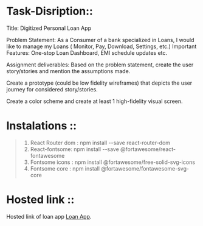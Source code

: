 # Task-Disription::

Title: Digitized Personal Loan App

Problem Statement: As a Consumer of a bank specialized in Loans, I would like to manage my Loans ( Monitor, Pay, Download, Settings, etc.)
Important Features: One-stop Loan Dashboard, EMI schedule updates etc.

Assignment deliverables:
Based on the problem statement, create the user story/stories and mention the assumptions made.

Create a prototype (could be low fidelity wireframes) that depicts the user journey for considered story/stories.

Create a color scheme and create at least 1 high-fidelity visual screen.

# Instalations ::

> 1. React Router dom : npm install --save react-router-dom
> 2. React-fontsome: npm install --save @fortawesome/react-fontawesome
> 3. Fontsome icons : npm install @fortawesome/free-solid-svg-icons 
> 4. Fontsome core : npm install @fortawesome/fontawesome-svg-core 



# Hosted link ::

Hosted link of loan app [Loan App](https://pedantic-cori-5882db.netlify.app/).

